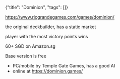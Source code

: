 {"title": "Dominion", "tags": []}

https://www.riograndegames.com/games/dominion/

the original deckbuilder, has a static market

player with the most victory points wins

60+ SGD on Amazon.sg

Base version is free
* PC/mobile by Temple Gate Games, has a good AI
* online at https://dominion.games/

